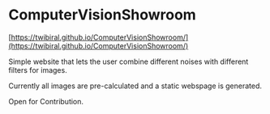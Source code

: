 # ComputerVisionShowroom

[https://twibiral.github.io/ComputerVisionShowroom/](https://twibiral.github.io/ComputerVisionShowroom/)

Simple website that lets the user combine different noises with different filters for images.

Currently all images are pre-calculated and a static webspage is generated.

Open for Contribution.
